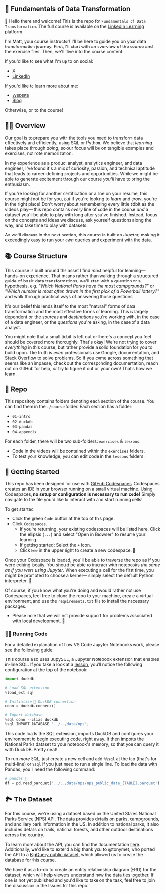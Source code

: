 ## 💾 Fundamentals of Data Transformation

👋 Hello there and welcome! This is the repo for `Fundamentals of Data Transformation`. The full course is available on the [LinkedIn Learning][lil-course-url] platform.

I'm Matt, your course instructor! I'll be here to guide you on your data transformation journey. First, I'll start with an overview of the course and the exercise files. Then, we'll dive into the course content.

If you'd like to see what I'm up to on social:

- [X](https://x.com/mattppal)
- [LinkedIn](https://www.linkedin.com/in/matt-palmer)

If you'd like to learn more about me:

- [Website](https://mattpalmer.io)
- [Blog](https://blog.mattpalmer.io)

Otherwise, on to the course!

## 👨‍🎓 Overview

Our goal is to prepare you with the tools you need to transform data effectively and efficiently, using SQL or Python. We believe that _learning_ takes place through _doing_, so our focus will be on tangible examples and exercises, not rote memorization.

In my experience as a product analyst, analytics engineer, and data engineer, I've found it's a mix of curiosity, passion, and technical aptitude that leads to career-defining projects and opportunities. While we might be able to generate excitement through our course _you'll_ have to bring the enthusiasm.

If you're looking for another certification or a line on your resume, this course might not be for you, _but_ if you're looking to _learn_ and _grow_, you're in the right place! Don't worry about remembering every little tidbit as the videos play— this repo contains _every_ line of code in the course _and_ a dataset you'll be able to play with long after you've finished. Instead, focus on the concepts and ideas we discuss, ask yourself questions along the way, and take time to play with datasets.

As we'll discuss in the next section, this course is built on Jupyter, making it exceedingly easy to run your _own_ queries and experiment with the data.

## 📚 Course Structure

This course is built around the asset I find _most_ helpful for learning— hands-on experience. That means rather than walking through a structured guide of basic data transformations, we'll start with a question or a hypothesis, e.g. _"Which National Parks have the most campgrounds?"_ or _"Which number is most often drawn in the first pick of a Powerball lottery?"_ and walk through practical ways of answering those questions.

It's our belief this lends itself to the most "natural" forms of data transformation and the most effective forms of learning. This is largely dependent on the _sources_ and _destinations_ you're working with, in the case of a data engineer, or the _questions_ you're asking, in the case of a data analyst.

You might note that a small tidbit is left out or there's a concept you feel should be covered more thoroughly. That's okay! We're not trying to cover _everything_ in this course, but rather provide a solid foundation for you to build upon. The truth is _even_ professionals use Google, documentation, and Stack Overflow to solve problems. So if you come across something that seems like an impasse, check out the corresponding documentation, reach out on GitHub for help, _or_ try to figure it out on your own! That's how we learn.

## 📇 Repo

This repository contains folders denoting each section of the course. You can find them in the `./course` folder. Each section has a folder:
- `01-intro`
- `02-duckdb`
- `03-pandas`
- `04-appendix`

For each folder, there will be two sub-folders: `exercises` & `lessons`.
- Code in the videos will be contained within the `exercises` folders.
- To test your knowledge, you can edit code in the `lessons` folders.

## 🤖 Getting Started

This repo has been designed for use with [GitHub Codespaces](https://docs.github.com/codespaces/overview). Codespaces creates an IDE in your browser running on a small virtual machine. Using Codespaces, **no setup or configuration is necessary to run code!** Simply navigate to the file you'd like to interact with and start running cells!

To get started:
- Click the green `Code` button at the top of this page.
- Click `Codespaces`.
    - If you're returning, your existing codespaces will be listed here. Click the ellipsis (`...`) and select "Open in Browser" to resume your learning.
    - If getting started: Select the `+` icon.
    - Click `New` in the upper right to create a new codespace. 🎉

Once your Codespace is loaded, you'll be able to traverse the repo as if you were editing locally. You should be able to interact with notebooks _the same as if you were using Jupyter_. When executing a cell for the first time, you might be prompted to choose a kernel— simply select the default Python interpreter. 🙂

Of course, if you know what you're doing and would rather not use Codespaces, feel free to clone the repo to your machine, create a virtual environment, and use the `requirements.txt` file to install the necessary packages.

- Please note that we will not provide support for problems associated with local development. 🙏

### 🏃‍♂️ Running Code

For a detailed explanation of how VS Code Jupyter Notebooks work, please see the following guide.

This course also uses JupySQL, a Jupyter Notebook extension that enables in-line SQL. If you take a look at a [lesson](course/02-sql/lessons/00-duckdb-basics.ipynb), you'll notice the following configuration at the top of the notebook:

```python
import duckdb

# Load SQL extension
%load_ext sql

# Initialize 🦆 DuckDB connection
conn = duckdb.connect()

# Import database
%sql conn --alias duckdb
%sql IMPORT DATABASE '../../data/nps';
```

This code loads the SQL extension, imports DuckDB and configures your environment to begin executing code, right away. It then imports the National Parks dataset to your notebook's memory, so that you can query it with DuckDB. Pretty neat!

To run _more_ SQL, just create a new cell and add `%%sql` at the top (that's for multi-line) or `%sql` if you just need to run a single line. To load the data with Pandas, you'll need the following command:

```python
# pandas 🐼
df = pd.read_parquet('../../data/nps/nps_public_data_[TABLE].parquet')
```

## 🏞️ The Dataset

For this course, we're using a dataset based on the United States National Parks Service (NPS) API. The [data](/course/data) provides details on parks, campgrounds, and ancillary park information in the US. In addition to national parks, it also includes details on trails, national forests, and other outdoor destinations across the country.

To learn more about the API, you can find the documentation [here](https://www.nps.gov/subjects/developer/api-documentation.htm). Additionally, we'd like to extend a big thank you to @tonymet, who ported the API to a [BigQuery public dataset](https://github.com/tonymet/nps-public-data), which allowed us to create the database for this course.

We have it as a to-do to create an entity relationship diagram (ERD) for the dataset, which will help viewers understand how the data ties together. If one is not yet published and you'd like to take on the task, feel free to join the discussion in the Issues for this repo.

[0]: # (Replace these placeholder URLs with actual course URLs)

[lil-course-url]: https://www.linkedin.com/learning/
[lil-thumbnail-url]: http://
